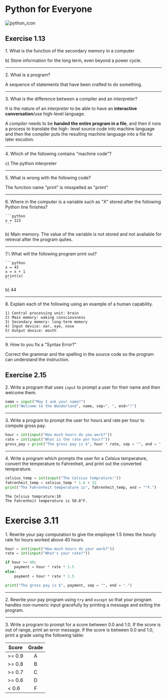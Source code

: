
# Python for Everyone

![python_icon](https://www.python.org/static/community_logos/python-logo-master-v3-TM.png)

## Exercise 1.13

1\. What is the function of the secondary memory in a computer

   b) Store information for the long term, even beyond a power cycle.

----

2\. What is a program?

   A sequence of statements that have been crafted to do something.

----

3\. What is the difference between a compiler and an interpreter?

   It is the nature of an *interpreter* to be able to have an **interactive conversation**/use high-level language.
   
   A *compiler* needs to be **handed the entire program in a file**, and then it runs a process to translate the high- level source code into machine language and then the compiler puts the resulting machine language into a file for   later excution.

----

4\. Which of the following contains "machine code"?

   c) The python interpreter

----

5\. What is wrong with the following code?

   The function name "print" is misspelled as "primt"

----

6\. Where in the computer is a variable such as "X" stored after the following Python line finishes?

    ```python
    x = 123
    ```
   b) Main memory. The value of the variable is not stored and not avaliable for retreval after the program quites.

----

7.\ What will the following program print out?

    ```python
    x = 43
    x = x + 1
    print(x)
    ```
   b) 44

----

8\. Explain each of the following using an example of a human capability.

    1) Central processing unit: brain
    2) Main memory: waking consciousness
    3) Secondary memory: long-term memory
    4) Input device: ear, eye, nose
    5) Output device: mouth

----

9\. How to you fix a "Syntax Error?"

   Correct the grammar and the spelling in the source code so the program can understand the instruction.

## Exercise 2.15

2\. Write a program that uses `input` to prompt a user for their name and then welcome them.


```python
name = input("May I ask your name?")
print("Welcome to the Wonderland", name, sep=", ", end="!")
```

----
3\. Write a program to prompt the user for hours and rate per hour to compute gross pay.


```python
hour = int(input("How much hours do you work?"))
rate = int(input("What is the rate per hour?"))
gross_pay = print("The gross pay is $", hour * rate, sep = "", end = ".")
```

----
4\. Write a program which prompts the user for a Celsius temperature, convert the temperature to Fahrenheit, and print out the converted temperature.


```python
celsius_temp = int(input("The Celsius temprature:"))
fahrenheit_temp = celsius_temp * 1.8 + 32
print("The Fahrenheit temperature is", fahrenheit_temp, end = "°F.")
```

    The Celsius temprature:10
    The Fahrenheit temperature is 50.0°F.

# Exercise 3.11

1\. Rewrite your pay computation to give the employee 1.5 times the hourly rate for hours worked above 40 hours.


```python
hour = int(input("How much hours do your work?"))
rate = int(input("What's your rate?"))

if hour >= 40:
    payment = hour * rate * 1.5
else:
    payment = hour * rate * 1.5

print("The gross pay is $", payment, sep = "", end = ".")
```

----
2\. Rewrite your pay program using `try` and `except` so that your program handles non-numeric input gracefully by printing a message and exiting the program.

----
3\. Write a program to prompt for a score between 0.0 and 1.0. If the score is out of range, print an error message. If the score is between 0.0 and 1.0, print a grade using the following table:

| Score         | Grade         |
| ------------- |:-------------:|
| >= 0.9        | A             |
| >= 0.8        | B             |
| >= 0.7        | C             |
| >= 0.6        | D             |
| < 0.6         | F             |
